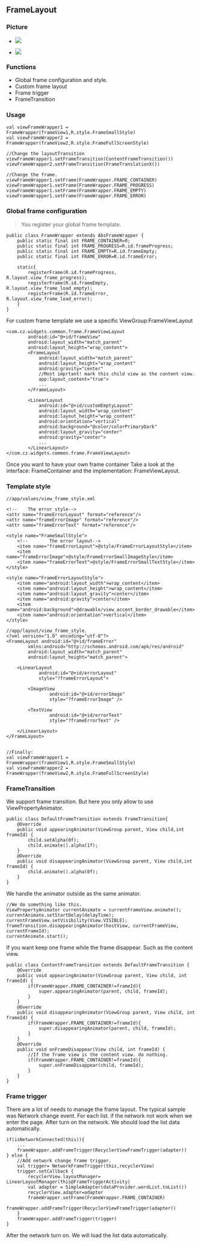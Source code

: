 ## FrameLayout

### Picture

* ![](https://github.com/momodae/LibraryResources/blob/master/CommonWidgets/image/view_frame.gif?raw=true)

* ![](https://github.com/momodae/LibraryResources/blob/master/CommonWidgets/image/view_frame_trigger.gif?raw=true)

### Functions

* Global frame configuration and style.
* Custom frame layout
* Frame trigger
* FrameTransition


### Usage

```
val viewFrameWrapper1 = FrameWrapper(frameView1,R.style.FrameSmallStyle)
val viewFrameWrapper2 = FrameWrapper(frameView2,R.style.FrameFullScreenStyle)

//Change the layoutTransition
viewFrameWrapper1.setFrameTransition(ContentFrameTransition())
viewFrameWrapper2.setFrameTransition(FrameTranslationX())

//Change the frame.
viewFrameWrapper1.setFrame(FrameWrapper.FRAME_CONTAINER)
viewFrameWrapper1.setFrame(FrameWrapper.FRAME_PROGRESS)
viewFrameWrapper1.setFrame(FrameWrapper.FRAME_EMPTY)
viewFrameWrapper1.setFrame(FrameWrapper.FRAME_ERROR)
```

### Global frame configuration

> You register your global frame template.


```
public class FrameWrapper extends AbsFrameWrapper {
    public static final int FRAME_CONTAINER=0;
    public static final int FRAME_PROGRESS=R.id.frameProgress;
    public static final int FRAME_EMPTY=R.id.frameEmpty;
    public static final int FRAME_ERROR=R.id.frameError;

    static{
        registerFrame(R.id.frameProgress, R.layout.view_frame_progress);
        registerFrame(R.id.frameEmpty, R.layout.view_frame_load_empty);
        registerFrame(R.id.frameError, R.layout.view_frame_load_error);
    }
}
```

For custom frame template we use a specific ViewGroup:FrameViewLayout

```
<com.cz.widgets.common.frame.FrameViewLayout
        android:id="@+id/frameView"
        android:layout_width="match_parent"
        android:layout_height="wrap_content">
        <FrameLayout
            android:layout_width="match_parent"
            android:layout_height="wrap_content"
            android:gravity="center"
            //Most imprtant! mark this child view as the content view.
            app:layout_content="true">
            ...
        </FrameLayout>

        <LinearLayout
            android:id="@+id/customEmptyLayout"
            android:layout_width="wrap_content"
            android:layout_height="wrap_content"
            android:orientation="vertical"
            android:background="@color/colorPrimaryDark"
            android:layout_gravity="center"
            android:gravity="center">
            ...
        </LinearLayout>
</com.cz.widgets.common.frame.FrameViewLayout>
```

Once you want to have your own frame container
Take a look at the interface: FrameContainer and the implementation: FrameViewLayout.

### Template style

```
//app/values/view_frame_style.xml

<!--    The error style-->
<attr name="frameErrorLayout" format="reference"/>
<attr name="frameErrorImage" format="reference"/>
<attr name="frameErrorText" format="reference"/>

<style name="FrameSmallStyle">
    <!--        The error layout-->
    <item name="frameErrorLayout">@style/FrameErrorLayoutStyle</item>
    <item name="frameErrorImage">@style/FrameErrorSmallImageStyle</item>
    <item name="frameErrorText">@style/FrameErrorSmallTextStyle</item>
</style>

<style name="FrameErrorLayoutStyle">
    <item name="android:layout_width">wrap_content</item>
    <item name="android:layout_height">wrap_content</item>
    <item name="android:layout_gravity">center</item>
    <item name="android:gravity">center</item>
    <item name="android:background">@drawable/view_accent_border_drawable</item>
    <item name="android:orientation">vertical</item>
</style>

//app/layout/view_frame_style.
<?xml version="1.0" encoding="utf-8"?>
<FrameLayout android:id="@+id/frameError"
        xmlns:android="http://schemas.android.com/apk/res/android"
        android:layout_width="match_parent"
        android:layout_height="match_parent">

    <LinearLayout
            android:id="@+id/errorLayout"
            style="?frameErrorLayout">

        <ImageView
                android:id="@+id/errorImage"
                style="?frameErrorImage" />

        <TextView
                android:id="@+id/errorText"
                style="?frameErrorText" />

    </LinearLayout>
</FrameLayout>


//Finally:
val viewFrameWrapper1 = FrameWrapper(frameView1,R.style.FrameSmallStyle)
val viewFrameWrapper2 = FrameWrapper(frameView2,R.style.FrameFullScreenStyle)
```

### FrameTransition
We support frame transition. But here you only allow to use ViewPropertyAnimator.

```
public class DefaultFrameTransition extends FrameTransition{
    @Override
    public void appearingAnimator(ViewGroup parent, View child,int frameId) {
        child.setAlpha(0f);
        child.animate().alpha(1f);
    }
    @Override
    public void disappearingAnimator(ViewGroup parent, View child,int frameId) {
        child.animate().alpha(0f);
    }
}
```

We handle the animator outside as the same animator.

```
//We do something like this.
ViewPropertyAnimator currentAnimate = currentFrameView.animate();
currentAnimate.setStartDelay(delayTime);
currentFrameView.setVisibility(View.VISIBLE);
frameTransition.disappearingAnimator(hostView, currentFrameView, currentFrameId);
currentAnimate.start();
```


If you want keep one frame while the frame disappear. Such as the content view.

```
public class ContentFrameTransition extends DefaultFrameTransition {
    @Override
    public void appearingAnimator(ViewGroup parent, View child, int frameId) {
        if(FrameWrapper.FRAME_CONTAINER!=frameId){
            super.appearingAnimator(parent, child, frameId);
        }
    }
    @Override
    public void disappearingAnimator(ViewGroup parent, View child, int frameId) {
        if(FrameWrapper.FRAME_CONTAINER!=frameId){
            super.disappearingAnimator(parent, child, frameId);
        }
    }
    @Override
    public void onFrameDisappear(View child, int frameId) {
        //If the frame view is the content view. do nothing.
        if(FrameWrapper.FRAME_CONTAINER!=frameId){
            super.onFrameDisappear(child, frameId);
        }
    }
}
```

### Frame trigger

There are a lot of needs to manage the frame layout. The typical sample was Network change event.
For each list. if the network not work when we enter the page. After turn on the network. We should load the list data automatically.

```
if(isNetworkConnected(this)){
    ...
    frameWrapper.addFrameTrigger(RecyclerViewFrameTrigger(adapter))
} else {
    //Add network change frame trigger.
    val trigger= NetworkFrameTrigger(this,recyclerView)
    trigger.setCallback {
        recyclerView.layoutManager= LinearLayoutManager(this@FrameTriggerActivity)
        val adapter = SimpleAdapter(dataProvider.wordList.toList())
        recyclerView.adapter=adapter
        frameWrapper.setFrame(FrameWrapper.FRAME_CONTAINER)
        frameWrapper.addFrameTrigger(RecyclerViewFrameTrigger(adapter))
    }
    frameWrapper.addFrameTrigger(trigger)
}
```

After the network turn on. We will load the list data automatically.